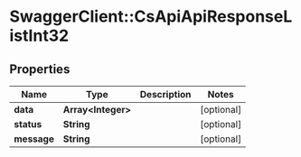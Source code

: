 # SwaggerClient::CsApiApiResponseListInt32

## Properties
Name | Type | Description | Notes
------------ | ------------- | ------------- | -------------
**data** | **Array&lt;Integer&gt;** |  | [optional] 
**status** | **String** |  | [optional] 
**message** | **String** |  | [optional] 


